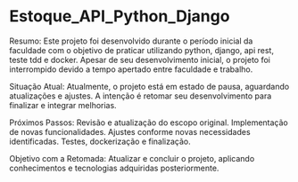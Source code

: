# Estoque_API_Python_Django

Resumo:
Este projeto foi desenvolvido durante o período inicial da faculdade com o objetivo de praticar utilizando python, django, api rest, teste tdd e docker. Apesar de seu desenvolvimento inicial, o projeto foi interrompido devido a tempo apertado entre faculdade e trabalho.

Situação Atual:
Atualmente, o projeto está em estado de pausa, aguardando atualizações e ajustes. A intenção é retomar seu desenvolvimento para finalizar e integrar melhorias.

Próximos Passos:
Revisão e atualização do escopo original.
Implementação de novas funcionalidades.
Ajustes conforme novas necessidades identificadas.
Testes, dockerização e finalização.

Objetivo com a Retomada:
Atualizar e concluir o projeto, aplicando conhecimentos e tecnologias adquiridas posteriormente.


<!--

Sistema de gerenciamento de estoque, utilizando Python e Django, que facilita o acompanhamento de produtos e controle de inventário.e geração de relatórios. A aplicação foi containerizada com Docker, garantindo fácil implantação e escalabilidade.

print
instruções / começando
Pré-requisitos - Python 3.x
 Instalação
   Clone o repositório
    Instale as dependências:

 Executando
   Execute o script principal  
   python YoutubeMP3Downloader.py

    Estrutura do Projeto
    youtube-mp3-downloader/
├── ffmpeg/                     # Pasta com executáveis do ffmpeg
├── YoutubeMP3Downloader.py     # Script principal
├── requirements.txt            # Dependências do projeto
└── README.md                   # Documentação do projeto


Funcionalidades
Baixar áudio do YouTube: Insira a URL do vídeo do YouTube e baixe o áudio em formato MP3.
Progresso do download: Visualize o progresso do download.
Remover informações: Opção para remover as informações do download após a conclusão.
Seleção de pasta de destino: Escolha onde salvar os áudios baixados.


Contribuindo
ontribuições são bem-vindas! Sinta-se à vontade para abrir issues ou enviar pull requests.

Fork o projeto
Crie uma branch para sua feature (git checkout -b feature/nova-feature)
Commit suas alterações (git commit -m 'Adiciona nova feature')
Push para a branch (git push origin feature/nova-feature)
Abra um Pull Request


Licença
Este projeto está licenciado sob a Licença MIT - veja o arquivo LICENSE para mais detalhes.
.

Feito com ❤️ por Guilherme Cugler
-->
